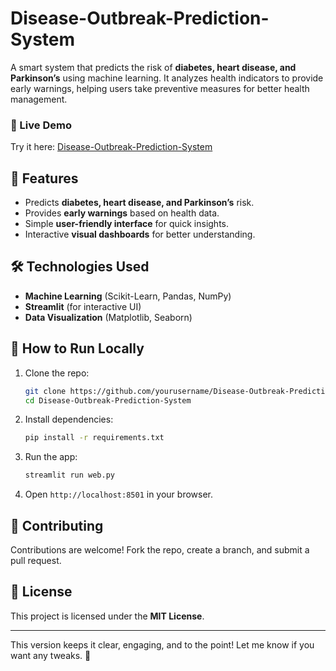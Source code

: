 # Disease-Outbreak-Prediction-System  

A smart system that predicts the risk of **diabetes, heart disease, and Parkinson’s** using machine learning. It analyzes health indicators to provide early warnings, helping users take preventive measures for better health management.  

### 🔗 Live Demo  
Try it here: [Disease-Outbreak-Prediction-System](https://disease-outbreak-prediction-system.streamlit.app/)  

## 🚀 Features  
- Predicts **diabetes, heart disease, and Parkinson’s** risk.  
- Provides **early warnings** based on health data.  
- Simple **user-friendly interface** for quick insights.  
- Interactive **visual dashboards** for better understanding.  

## 🛠️ Technologies Used  
- **Machine Learning** (Scikit-Learn, Pandas, NumPy)  
- **Streamlit** (for interactive UI)  
- **Data Visualization** (Matplotlib, Seaborn)  

## 🔧 How to Run Locally  
1. Clone the repo:  
   ```bash
   git clone https://github.com/yourusername/Disease-Outbreak-Prediction-System.git  
   cd Disease-Outbreak-Prediction-System  
   ```  
2. Install dependencies:  
   ```bash
   pip install -r requirements.txt  
   ```  
3. Run the app:  
   ```bash
   streamlit run web.py  
   ```  
4. Open `http://localhost:8501` in your browser.  

## 🤝 Contributing  
Contributions are welcome! Fork the repo, create a branch, and submit a pull request.  

## 📜 License  
This project is licensed under the **MIT License**.  

---

This version keeps it clear, engaging, and to the point! Let me know if you want any tweaks. 🚀
